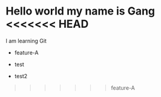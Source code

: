 Hello world 
my name is Gang
<<<<<<< HEAD
=======
I am learning Git

- feature-A

- test
- test2
>>>>>>> feature-A

